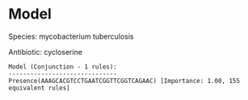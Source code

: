 
# Model

Species: mycobacterium tuberculosis

Antibiotic: cycloserine

```
Model (Conjunction - 1 rules):
------------------------------
Presence(AAAGCACGTCCTGAATCGGTTCGGTCAGAAC) [Importance: 1.00, 155 equivalent rules]

```

